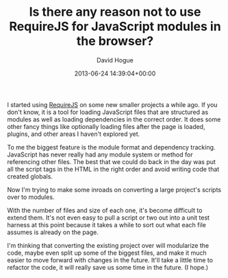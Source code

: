 ﻿---
author: David Hogue
comments: true
date: 2013-06-24 14:39:04+00:00
layout: post
slug: is-there-any-reason-not-to-use-requirejs-for-javascript-modules-in-the-browser
title: Is there any reason not to use RequireJS for JavaScript modules in the browser?
wordpress_id: 1266
categories:
- Software Development
tags:
- javascript
- requirejs
---

I started using [RequireJS](http://requirejs.org/) on some new smaller projects a while ago. If you don't know, it is a tool for loading JavaScript files that are structured as modules as well as loading dependencies in the correct order. It does some other fancy things like optionally loading files after the page is loaded, plugins, and other areas I haven't explored yet.

To me the biggest feature is the module format and dependency tracking. JavaScript has never really had any module system or method for referencing other files. The best that we could do back in the day was put all the script tags in the HTML in the right order and avoid writing code that created globals.

Now I'm trying to make some inroads on converting a large project's scripts over to modules. 

With the number of files and size of each one, it's become difficult to extend them. It's not even easy to pull a script or two out into a unit test harness at this point because it takes a while to sort out what each file assumes is already on the page.

I'm thinking that converting the existing project over will modularize the code, maybe even split up some of the biggest files, and make it much easier to move forward with changes in the future. It'll take a little time to refactor the code, it will really save us some time in the future. (I hope.)

